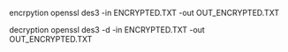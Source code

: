 encrpytion
openssl des3 -in ENCRYPTED.TXT -out OUT_ENCRYPTED.TXT

decryption
openssl des3 -d -in ENCRYPTED.TXT -out OUT_ENCRYPTED.TXT
